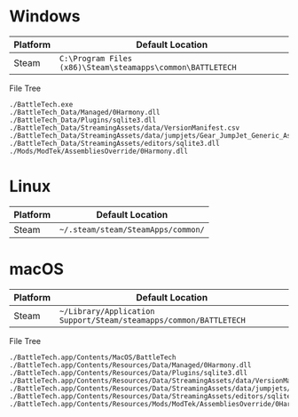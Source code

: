 ﻿
# Windows

| Platform | Default Location |
| -------- | ---------------- |
| Steam | `C:\Program Files (x86)\Steam\steamapps\common\BATTLETECH` |

File Tree
```
./BattleTech.exe
./BattleTech_Data/Managed/0Harmony.dll
./BattleTech_Data/Plugins/sqlite3.dll
./BattleTech_Data/StreamingAssets/data/VersionManifest.csv
./BattleTech_Data/StreamingAssets/data/jumpjets/Gear_JumpJet_Generic_Assault.json
./BattleTech_Data/StreamingAssets/editors/sqlite3.dll
./Mods/ModTek/AssembliesOverride/0Harmony.dll
```

# Linux

| Platform | Default Location |
| -------- | ---------------- |
| Steam | `~/.steam/steam/SteamApps/common/` |

# macOS

| Platform | Default Location |
| -------- | ---------------- |
| Steam | `~/Library/Application Support/Steam/steamapps/common/BATTLETECH` |

File Tree
```
./BattleTech.app/Contents/MacOS/BattleTech
./BattleTech.app/Contents/Resources/Data/Managed/0Harmony.dll
./BattleTech.app/Contents/Resources/Data/Plugins/sqlite3.dll
./BattleTech.app/Contents/Resources/Data/StreamingAssets/data/VersionManifest.csv
./BattleTech.app/Contents/Resources/Data/StreamingAssets/data/jumpjets/Gear_JumpJet_Generic_Assault.json
./BattleTech.app/Contents/Resources/Data/StreamingAssets/editors/sqlite3.dll
./BattleTech.app/Contents/Resources/Mods/ModTek/AssembliesOverride/0Harmony.dll
```
